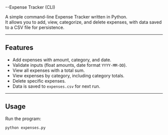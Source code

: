 --Expense Tracker (CLI)

A simple command-line Expense Tracker written in Python.  
It allows you to add, view, categorize, and delete expenses, with data saved to a CSV file for persistence.

---

## Features
- Add expenses with amount, category, and date.
- Validate inputs (float amounts, date format `YYYY-MM-DD`).
- View all expenses with a total sum.
- View expenses by category, including category totals.
- Delete specific expenses.
- Data is saved to `expenses.csv` for next run.

---

## Usage

Run the program:
```bash
python expenses.py
